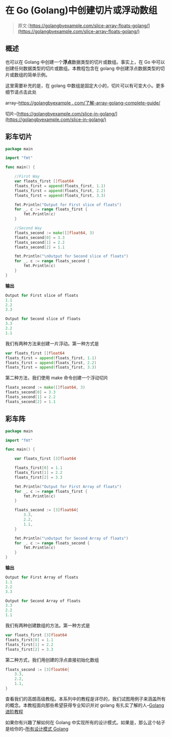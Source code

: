 # 在 Go (Golang)中创建切片或浮动数组

> 原文:[https://golangbyexample.com/slice-array-floats-golang/](https://golangbyexample.com/slice-array-floats-golang/)

## **概述**

也可以在 Golang 中创建一个**浮点**数据类型的切片或数组。事实上，在 Go 中可以创建任何数据类型的切片或数组。本教程包含在 golang 中创建浮点数据类型的切片或数组的简单示例。

这里需要补充的是，在 golang 中数组是固定大小的，切片可以有可变大小。更多细节请点击此处

array–[https://golangbyexample . com/了解-array-golang-complete-guide/](https://golangbyexample.com/understanding-array-golang-complete-guide/)

切片–[https://golangbyexample.com/slice-in-golang/](https://golangbyexample.com/slice-in-golang/)

## **彩车切片**

```go
package main

import "fmt"

func main() {

	//First Way
	var floats_first []float64
	floats_first = append(floats_first, 1.1)
	floats_first = append(floats_first, 2.2)
	floats_first = append(floats_first, 3.3)

	fmt.Println("Output for First slice of floats")
	for _, c := range floats_first {
		fmt.Println(c)
	}

	//Second Way
	floats_second := make([]float64, 3)
	floats_second[0] = 3.3
	floats_second[1] = 2.2
	floats_second[2] = 1.1

	fmt.Println("\nOutput for Second slice of floats")
	for _, c := range floats_second {
		fmt.Println(c)
	}
}
```

**输出**

```go
Output for First slice of floats
1.1
2.2
3.3

Output for Second slice of floats
3.3
2.2
1.1
```

我们有两种方法来创建一片浮动。第一种方式是

```go
var floats_first []float64
floats_first = append(floats_first, 1.1)
floats_first = append(floats_first, 2.2)
floats_first = append(floats_first, 3.3)
```

第二种方法，我们使用 make 命令创建一个浮动切片

```go
floats_second := make([]float64, 3)
floats_second[0] = 3.3
floats_second[1] = 2.2
floats_second[2] = 1.1
```

## **彩车阵**

```go
package main

import "fmt"

func main() {

	var floats_first [3]float64

	floats_first[0] = 1.1
	floats_first[1] = 2.2
	floats_first[2] = 3.3

	fmt.Println("Output for First Array of floats")
	for _, c := range floats_first {
		fmt.Println(c)
	}

	floats_second := [3]float64{
		3.3,
		2.2,
		1.1,
	}

	fmt.Println("\nOutput for Second Array of floats")
	for _, c := range floats_second {
		fmt.Println(c)
	}
}
```

**输出**

```go
Output for First Array of floats
1.1
2.2
3.3

Output for Second Array of floats
3.3
2.2
1.1
```

我们有两种创建数组的方法。第一种方式是

```go
var floats_first [3]float64
floats_first[0] = 1.1
floats_first[1] = 2.2
floats_first[2] = 3.3
```

第二种方式，我们用创建的浮点直接初始化数组

```go
floats_second := [3]float64{
	3.3,
	2.2,
	1.1,
}
```

查看我们的高朗高级教程。本系列中的教程是详尽的，我们试图用例子来涵盖所有的概念。本教程面向那些希望获得专业知识并对 golang 有扎实了解的人–[Golang 进阶教程](https://golangbyexample.com/golang-comprehensive-tutorial/)

如果你有兴趣了解如何在 Golang 中实现所有的设计模式。如果是，那么这个帖子是给你的–[所有设计模式 Golang](https://golangbyexample.com/all-design-patterns-golang/)